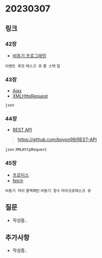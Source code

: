 # 20230307

## 링크

### 42장
- [비동기 프로그래밍](https://github.com/boyon99/TIL/blob/main/js/2023-02-02-asynchronus.md)

`이벤트 루프` `태스크 큐` `콜 스택` `힙`

### 43장
- [Ajax](https://github.com/boyon99/TIL/blob/main/js/2023-02-02-Ajax.md)
- [XMLHttpRequest](https://github.com/boyon99/TIL/blob/main/js/2023-02-19-XMLHttpRequest.md)

`json` 

### 44장
- [REST API](https://github.com/boyon99/TIL/blob/main/js/2023-02-03-rest-api.md)
> https://github.com/boyon99/REST-API

`json` `XMLHttpRequest`
### 45장
- [프로미스](https://github.com/boyon99/TIL/blob/main/js/2023-02-19-promise.md)
- [fetch](https://github.com/boyon99/TIL/blob/main/js/2023-02-19-fetch.md)

`비동기 처리` `콜백패턴` `비동기 함수` `마이크로태스크 큐`

## 질문
- 작성중..

## 추가사항
- 작성중..
